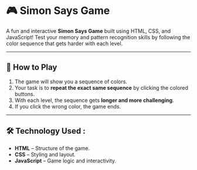 # 🎮 Simon Says Game

A fun and interactive **Simon Says Game** built using HTML, CSS, and JavaScript! Test your memory and pattern recognition skills by following the color sequence that gets harder with each level.

---
## 🧠 How to Play

1. The game will show you a sequence of colors.
2. Your task is to **repeat the exact same sequence** by clicking the colored buttons.
3. With each level, the sequence gets **longer and more challenging**.
4. If you click the wrong color, the game ends.

---

## 🛠️ Technology Used :

- **HTML** – Structure of the game.
- **CSS** – Styling and layout.
- **JavaScript** – Game logic and interactivity.
